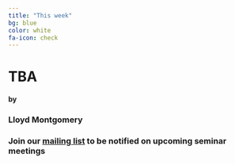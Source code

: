 ```yaml
---
title: "This week"
bg: blue
color: white
fa-icon: check
---
```


# TBA

#### by

### Lloyd Montgomery

### Join our [mailing list](http://tinyletter.com/research-seminar) to be notified on upcoming seminar meetings
